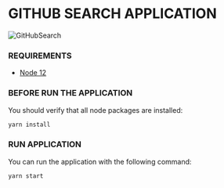 # GITHUB SEARCH APPLICATION

![GitHubSearch](https://cdn.hashnode.com/res/hashnode/image/upload/v1654845767617/RuHOJDaVPJ.png)

### REQUIREMENTS

- [Node 12](https://nodejs.org/dist/v12.21.0/) 


### BEFORE RUN THE APPLICATION

You should verify that all node packages are installed:

```sh
yarn install
```

### RUN APPLICATION

You can run the application with the following command:

```sh
yarn start
```